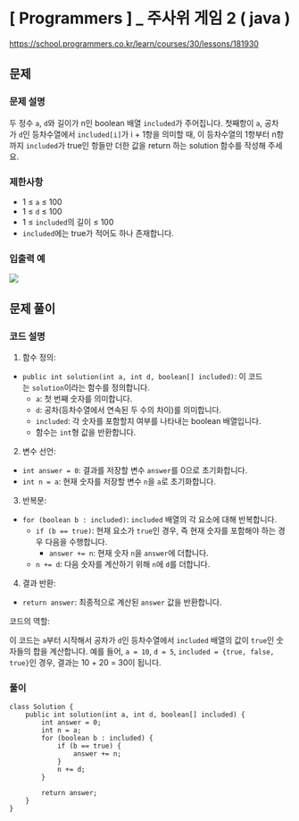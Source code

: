 # [ Programmers ] _ 주사위 게임 2 ( java )
https://school.programmers.co.kr/learn/courses/30/lessons/181930

## 문제 
### 문제 설명
두 정수 `a`, `d`와 길이가 n인 boolean 배열 `included`가 주어집니다. 첫째항이 `a`, 공차가 `d`인 등차수열에서 `included[i]`가 i + 1항을 의미할 때, 이 등차수열의 1항부터 n항까지 `included`가 true인 항들만 더한 값을 return 하는 solution 함수를 작성해 주세요.
### 제한사항
- 1 ≤ `a` ≤ 100
- 1 ≤ `d` ≤ 100
- 1 ≤ `included`의 길이 ≤ 100
- `included`에는 true가 적어도 하나 존재합니다.
### 입출력 예
![](https://i.imgur.com/mNfAYxy.png)

## 문제 풀이
### 코드 설명
1. 함수 정의:

- `public int solution(int a, int d, boolean[] included)`: 이 코드는 `solution`이라는 함수를 정의합니다.
    - `a`: 첫 번째 숫자를 의미합니다.
    - `d`: 공차(등차수열에서 연속된 두 수의 차이)를 의미합니다.
    - `included`: 각 숫자를 포함할지 여부를 나타내는 boolean 배열입니다.
    - 함수는 `int`형 값을 반환합니다.

2. 변수 선언:

- `int answer = 0`: 결과를 저장할 변수 `answer`를 0으로 초기화합니다.
- `int n = a`: 현재 숫자를 저장할 변수 `n`을 `a`로 초기화합니다.

3. 반복문:

- `for (boolean b : included)`: `included` 배열의 각 요소에 대해 반복합니다.
    - `if (b == true)`: 현재 요소가 `true`인 경우, 즉 현재 숫자를 포함해야 하는 경우 다음을 수행합니다.
        - `answer += n`: 현재 숫자 `n`을 `answer`에 더합니다.
    - `n += d`: 다음 숫자를 계산하기 위해 `n`에 `d`를 더합니다.

4. 결과 반환:

- `return answer`: 최종적으로 계산된 `answer` 값을 반환합니다.

코드의 역할:

이 코드는 `a`부터 시작해서 공차가 `d`인 등차수열에서 `included` 배열의 값이 `true`인 숫자들의 합을 계산합니다. 예를 들어, `a = 10`, `d = 5`, `included = {true, false, true}`인 경우, 결과는 10 + 20 = 30이 됩니다.

### 풀이
```
class Solution {
    public int solution(int a, int d, boolean[] included) {
        int answer = 0;
        int n = a;
        for (boolean b : included) {
            if (b == true) {
                answer += n;
            }
            n += d;
        }
    
        return answer;
    }
}
```







